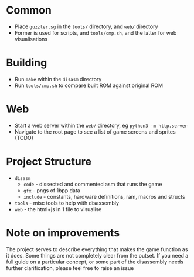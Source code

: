 # Common
* Place `guzzler.sg` in the `tools/` directory, and `web/` directory
* Former is used for scripts, and `tools/cmp.sh`, and the latter for web visualisations

# Building
* Run `make` within the `disasm` directory
* Run `tools/cmp.sh` to compare built ROM against original ROM

# Web
* Start a web server within the `web/` directory, eg `python3 -m http.server`
* Navigate to the root page to see a list of game screens and sprites (TODO)

# Project Structure
* `disasm`
  * `code` - dissected and commented asm that runs the game
  * `gfx` - pngs of 1bpp data
  * `include` - constants, hardware definitions, ram, macros and structs
* `tools` - misc tools to help with disassembly
* `web` - the html+js in 1 file to visualise

# Note on improvements
The project serves to describe everything that makes the game function as it does. Some things are not completely clear from the outset. If you need a full guide on a particular concept, or some part of the disassembly needs further clarification, please feel free to raise an issue
